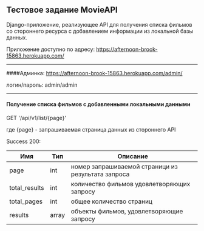 ## Тестовое задание MovieAPI
Django-приложение, реализующее API для получения списка фильмов со стороннего ресурса с добавлением информации из 
локальной базы данных.

Приложение доступно по адресу:
https://afternoon-brook-15863.herokuapp.com/
___

####Админка:
https://afternoon-brook-15863.herokuapp.com/admin/

логин/пароль: admin/admin 
___

#### Получение списка фильмов с добавленными локальными данными

GET '/api/v1/list/{page}' 

где {page} - запрашиваемая страница данных из стороннего API

Success 200:

Имя | Тип | Описание
--- | --- | ---
page| int | номер запрашиваемой страници из результата запроса
total_results | int | количество фильмов удовлетворяющих запросу
total_pages | int | общее количество страниц
results | array | объекты фильмов, удовлетворяющие запросу
